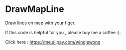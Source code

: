 DrawMapLine
===========

Draw lines on map with your figer.

If this code is helpful for you , please buy me a coffee :).

Click here : https://me.alipay.com/winglewong
